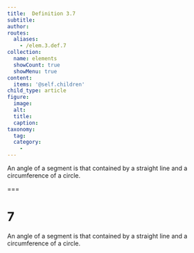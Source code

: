 ```yaml
---
title:  Definition 3.7
subtitle: 
author:
routes:
  aliases:
    - /elem.3.def.7
collection:
  name: elements
  showCount: true
  showMenu: true
content:
  items: '@self.children'
child_type: article
figure:
  image:
  alt:
  title:
  caption:
taxonomy:
  tag:
  category:
    - 
---
```


<p>An <hi rend="bold">angle of a segment</hi> is that contained by a straight line and a circumference of a circle.</p>

===

<h1>7</h1>
<p>An <span class="bold">angle of a segment</span> is that contained by a straight line and a circumference of a circle.</p>

